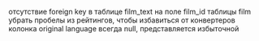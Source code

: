 отсутствие foreign key в таблице film_text на поле film_id таблицы film
убрать пробелы из рейтингов, чтобы избавиться от конвертеров
колонка original language всегда null, представляется избыточной
